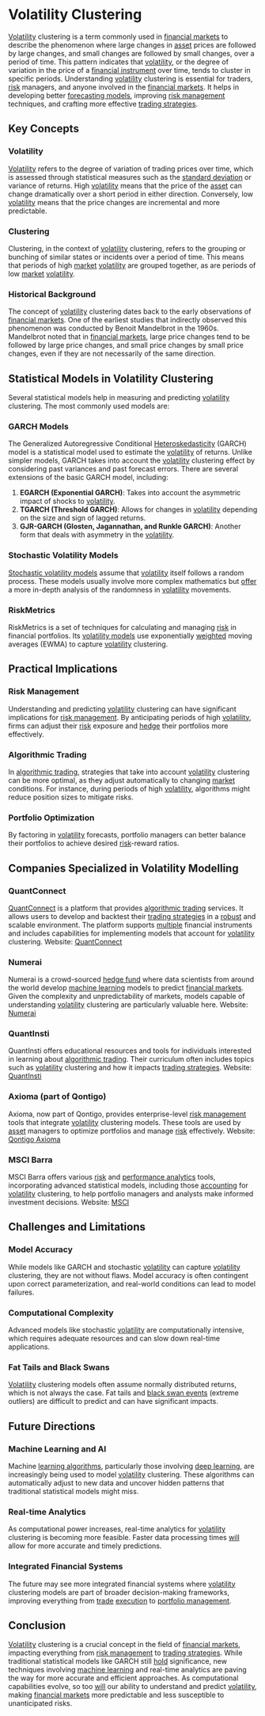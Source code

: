# Volatility Clustering

[Volatility](../v/volatility.md) clustering is a term commonly used in [financial markets](../f/financial_market.md) to describe the phenomenon where large changes in [asset](../a/asset.md) prices are followed by large changes, and small changes are followed by small changes, over a period of time. This pattern indicates that [volatility](../v/volatility.md), or the degree of variation in the price of a [financial instrument](../f/financial_instrument.md) over time, tends to cluster in specific periods. Understanding [volatility](../v/volatility.md) clustering is essential for traders, [risk](../r/risk.md) managers, and anyone involved in the [financial markets](../f/financial_market.md). It helps in developing better [forecasting models](../f/forecasting_models.md), improving [risk management](../r/risk_management.md) techniques, and crafting more effective [trading strategies](../t/trading_strategies.md).

## Key Concepts

### Volatility

[Volatility](../v/volatility.md) refers to the degree of variation of trading prices over time, which is assessed through statistical measures such as the [standard deviation](../s/standard_deviation.md) or variance of returns. High [volatility](../v/volatility.md) means that the price of the [asset](../a/asset.md) can change dramatically over a short period in either direction. Conversely, low [volatility](../v/volatility.md) means that the price changes are incremental and more predictable.

### Clustering

Clustering, in the context of [volatility](../v/volatility.md) clustering, refers to the grouping or bunching of similar states or incidents over a period of time. This means that periods of high [market](../m/market.md) [volatility](../v/volatility.md) are grouped together, as are periods of low [market](../m/market.md) [volatility](../v/volatility.md).

### Historical Background

The concept of [volatility](../v/volatility.md) clustering dates back to the early observations of [financial markets](../f/financial_market.md). One of the earliest studies that indirectly observed this phenomenon was conducted by Benoit Mandelbrot in the 1960s. Mandelbrot noted that in [financial markets](../f/financial_market.md), large price changes tend to be followed by large price changes, and small price changes by small price changes, even if they are not necessarily of the same direction.

## Statistical Models in Volatility Clustering

Several statistical models help in measuring and predicting [volatility](../v/volatility.md) clustering. The most commonly used models are:

### GARCH Models

The Generalized Autoregressive Conditional [Heteroskedasticity](../h/heteroskedasticity.md) (GARCH) model is a statistical model used to estimate the [volatility](../v/volatility.md) of returns. Unlike simpler models, GARCH takes into account the [volatility](../v/volatility.md) clustering effect by considering past variances and past forecast errors. There are several extensions of the basic GARCH model, including:

1. **EGARCH (Exponential GARCH)**: Takes into account the asymmetric impact of shocks to [volatility](../v/volatility.md).
2. **TGARCH (Threshold GARCH)**: Allows for changes in [volatility](../v/volatility.md) depending on the size and sign of lagged returns.
3. **GJR-GARCH (Glosten, Jagannathan, and Runkle GARCH)**: Another form that deals with asymmetry in the [volatility](../v/volatility.md).

### Stochastic Volatility Models

[Stochastic volatility models](../s/stochastic_volatility_models.md) assume that [volatility](../v/volatility.md) itself follows a random process. These models usually involve more complex mathematics but [offer](../o/offer.md) a more in-depth analysis of the randomness in [volatility](../v/volatility.md) movements.

### RiskMetrics

RiskMetrics is a set of techniques for calculating and managing [risk](../r/risk.md) in financial portfolios. Its [volatility models](../v/volatility_models.md) use exponentially [weighted](../w/weighted.md) moving averages (EWMA) to capture [volatility](../v/volatility.md) clustering.

## Practical Implications

### Risk Management

Understanding and predicting [volatility](../v/volatility.md) clustering can have significant implications for [risk management](../r/risk_management.md). By anticipating periods of high [volatility](../v/volatility.md), firms can adjust their [risk](../r/risk.md) exposure and [hedge](../h/hedge.md) their portfolios more effectively. 

### Algorithmic Trading

In [algorithmic trading](../a/algorithmic_trading.md), strategies that take into account [volatility](../v/volatility.md) clustering can be more optimal, as they adjust automatically to changing [market](../m/market.md) conditions. For instance, during periods of high [volatility](../v/volatility.md), algorithms might reduce position sizes to mitigate risks.

### Portfolio Optimization

By factoring in [volatility](../v/volatility.md) forecasts, portfolio managers can better balance their portfolios to achieve desired [risk](../r/risk.md)-reward ratios.

## Companies Specialized in Volatility Modelling

### QuantConnect
[QuantConnect](../q/quantconnect.md) is a platform that provides [algorithmic trading](../a/algorithmic_trading.md) services. It allows users to develop and backtest their [trading strategies](../t/trading_strategies.md) in a [robust](../r/robust.md) and scalable environment. The platform supports [multiple](../m/multiple.md) financial instruments and includes capabilities for implementing models that account for [volatility](../v/volatility.md) clustering.
Website: [QuantConnect](https://www.quantconnect.com/)

### Numerai
Numerai is a crowd-sourced [hedge fund](../h/hedge_fund.md) where data scientists from around the world develop [machine learning](../m/machine_learning.md) models to predict [financial markets](../f/financial_market.md). Given the complexity and unpredictability of markets, models capable of understanding [volatility](../v/volatility.md) clustering are particularly valuable here.
Website: [Numerai](https://numer.ai/)

### QuantInsti
QuantInsti offers educational resources and tools for individuals interested in learning about [algorithmic trading](../a/algorithmic_trading.md). Their curriculum often includes topics such as [volatility](../v/volatility.md) clustering and how it impacts [trading strategies](../t/trading_strategies.md).
Website: [QuantInsti](https://www.quantinsti.com/)

### Axioma (part of Qontigo)
Axioma, now part of Qontigo, provides enterprise-level [risk management](../r/risk_management.md) tools that integrate [volatility](../v/volatility.md) clustering models. These tools are used by [asset](../a/asset.md) managers to optimize portfolios and manage [risk](../r/risk.md) effectively.
Website: [Qontigo Axioma](https://qontigo.com/asset-owners-axioma-risk/)

### MSCI Barra
MSCI Barra offers various [risk](../r/risk.md) and [performance analytics](../p/performance_analytics.md) tools, incorporating advanced statistical models, including those [accounting](../a/accounting.md) for [volatility](../v/volatility.md) clustering, to help portfolio managers and analysts make informed investment decisions.
Website: [MSCI](https://www.msci.com/barra)

## Challenges and Limitations

### Model Accuracy

While models like GARCH and stochastic [volatility](../v/volatility.md) can capture [volatility](../v/volatility.md) clustering, they are not without flaws. Model accuracy is often contingent upon correct parameterization, and real-world conditions can lead to model failures.

### Computational Complexity

Advanced models like stochastic [volatility](../v/volatility.md) are computationally intensive, which requires adequate resources and can slow down real-time applications.

### Fat Tails and Black Swans

[Volatility](../v/volatility.md) clustering models often assume normally distributed returns, which is not always the case. Fat tails and [black swan events](../b/black_swan_events.md) (extreme outliers) are difficult to predict and can have significant impacts.

## Future Directions

### Machine Learning and AI

Machine [learning algorithms](../l/learning_algorithms_in_trading.md), particularly those involving [deep learning](../d/deep_learning.md), are increasingly being used to model [volatility](../v/volatility.md) clustering. These algorithms can automatically adjust to new data and uncover hidden patterns that traditional statistical models might miss.

### Real-time Analytics

As computational power increases, real-time analytics for [volatility](../v/volatility.md) clustering is becoming more feasible. Faster data processing times [will](../w/will.md) allow for more accurate and timely predictions.

### Integrated Financial Systems

The future may see more integrated financial systems where [volatility](../v/volatility.md) clustering models are part of broader decision-making frameworks, improving everything from [trade](../t/trade.md) [execution](../e/execution.md) to [portfolio management](../p/portfolio_management.md).

## Conclusion

[Volatility](../v/volatility.md) clustering is a crucial concept in the field of [financial markets](../f/financial_market.md), impacting everything from [risk management](../r/risk_management.md) to [trading strategies](../t/trading_strategies.md). While traditional statistical models like GARCH still [hold](../h/hold.md) significance, new techniques involving [machine learning](../m/machine_learning.md) and real-time analytics are paving the way for more accurate and efficient approaches. As computational capabilities evolve, so too [will](../w/will.md) our ability to understand and predict [volatility](../v/volatility.md), making [financial markets](../f/financial_market.md) more predictable and less susceptible to unanticipated risks.
